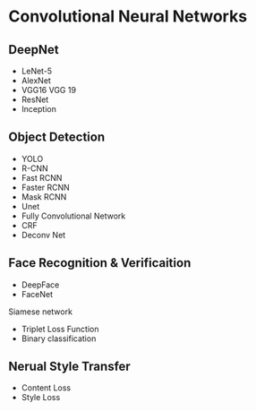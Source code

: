 # Convolutional Neural Networks

## DeepNet
* LeNet-5
* AlexNet
* VGG16 VGG 19
* ResNet
* Inception

## Object Detection
* YOLO
* R-CNN
* Fast RCNN
* Faster RCNN
* Mask RCNN
* Unet
* Fully Convolutional Network
* CRF
* Deconv Net

## Face Recognition & Verificaition
* DeepFace
* FaceNet

Siamese network
* Triplet Loss Function
* Binary classification

## Nerual Style Transfer
* Content Loss
* Style Loss
